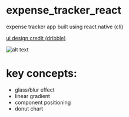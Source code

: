 # expense_tracker_react
expense tracker app built using react native (cli)

[ui design credit (dribble)](https://dribbble.com/shots/14769358-Budget-Tracking-Planning-App)

![alt text](https://cdn.dribbble.com/users/5031392/screenshots/14769358/media/2d2075e253127baa1f95e120cb75deb4.png)


# key concepts:

- glass/blur effect
- linear gradient
- component positioning
- donut chart